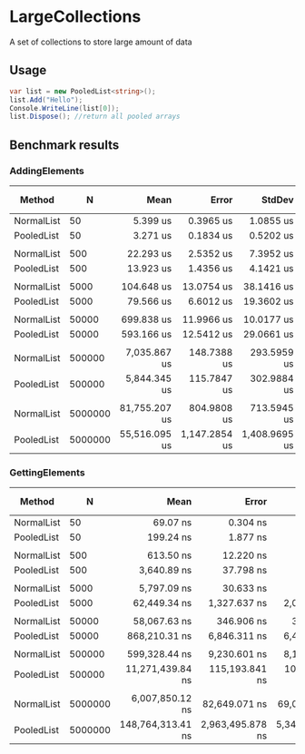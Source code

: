 # LargeCollections
A set of collections to store large amount of data

## Usage
```csharp
var list = new PooledList<string>();
list.Add("Hello");
Console.WriteLine(list[0]);
list.Dispose(); //return all pooled arrays
```

## Benchmark results

### AddingElements
|     Method |       N |          Mean |         Error |        StdDev | Ratio | RatioSD | Gen 0 | Gen 1 | Gen 2 |   Allocated |
|----------- |-------- |--------------:|--------------:|--------------:|------:|--------:|------:|------:|------:|------------:|
| NormalList |      50 |      5.399 us |     0.3965 us |     1.0855 us |  1.00 |    0.00 |     - |     - |     - |           - |
| PooledList |      50 |      3.271 us |     0.1834 us |     0.5202 us |  0.63 |    0.21 |     - |     - |     - |           - |
|            |         |               |               |               |       |         |       |       |       |             |
| NormalList |     500 |     22.293 us |     2.5352 us |     7.3952 us |  1.00 |    0.00 |     - |     - |     - |      8352 B |
| PooledList |     500 |     13.923 us |     1.4356 us |     4.1421 us |  0.70 |    0.33 |     - |     - |     - |           - |
|            |         |               |               |               |       |         |       |       |       |             |
| NormalList |    5000 |    104.648 us |    13.0754 us |    38.1416 us |  1.00 |    0.00 |     - |     - |     - |    131328 B |
| PooledList |    5000 |     79.566 us |     6.6012 us |    19.3602 us |  0.86 |    0.35 |     - |     - |     - |           - |
|            |         |               |               |               |       |         |       |       |       |             |
| NormalList |   50000 |    699.838 us |    11.9966 us |    10.0177 us |  1.00 |    0.00 |     - |     - |     - |   1048904 B |
| PooledList |   50000 |    593.166 us |    12.5412 us |    29.0661 us |  0.83 |    0.04 |     - |     - |     - |           - |
|            |         |               |               |               |       |         |       |       |       |             |
| NormalList |  500000 |  7,035.867 us |   148.7388 us |   293.5959 us |  1.00 |    0.00 |     - |     - |     - |   8389008 B |
| PooledList |  500000 |  5,844.345 us |   115.7847 us |   302.9884 us |  0.83 |    0.05 |     - |     - |     - |           - |
|            |         |               |               |               |       |         |       |       |       |             |
| NormalList | 5000000 | 81,755.207 us |   804.9808 us |   713.5945 us |  1.00 |    0.00 |     - |     - |     - | 134218224 B |
| PooledList | 5000000 | 55,516.095 us | 1,147.2854 us | 1,408.9695 us |  0.68 |    0.02 |     - |     - |     - |           - |

### GettingElements
|     Method |       N |              Mean |            Error |           StdDev | Ratio | RatioSD | Gen 0 | Gen 1 | Gen 2 | Allocated |
|----------- |-------- |------------------:|-----------------:|-----------------:|------:|--------:|------:|------:|------:|----------:|
| NormalList |      50 |          69.07 ns |         0.304 ns |         0.238 ns |  1.00 |    0.00 |     - |     - |     - |         - |
| PooledList |      50 |         199.24 ns |         1.877 ns |         1.756 ns |  2.88 |    0.02 |     - |     - |     - |         - |
|            |         |                   |                  |                  |       |         |       |       |       |           |
| NormalList |     500 |         613.50 ns |        12.220 ns |        17.912 ns |  1.00 |    0.00 |     - |     - |     - |         - |
| PooledList |     500 |       3,640.89 ns |        37.798 ns |        35.356 ns |  5.90 |    0.18 |     - |     - |     - |         - |
|            |         |                   |                  |                  |       |         |       |       |       |           |
| NormalList |    5000 |       5,797.09 ns |        30.633 ns |        27.156 ns |  1.00 |    0.00 |     - |     - |     - |         - |
| PooledList |    5000 |      62,449.34 ns |     1,327.637 ns |     2,066.971 ns | 11.01 |    0.44 |     - |     - |     - |         - |
|            |         |                   |                  |                  |       |         |       |       |       |           |
| NormalList |   50000 |      58,067.63 ns |       346.906 ns |       324.496 ns |  1.00 |    0.00 |     - |     - |     - |         - |
| PooledList |   50000 |     868,210.31 ns |     6,846.311 ns |     6,404.044 ns | 14.95 |    0.15 |     - |     - |     - |         - |
|            |         |                   |                  |                  |       |         |       |       |       |           |
| NormalList |  500000 |     599,328.44 ns |     9,230.601 ns |     8,182.687 ns |  1.00 |    0.00 |     - |     - |     - |         - |
| PooledList |  500000 |  11,271,439.84 ns |   115,193.841 ns |   107,752.390 ns | 18.82 |    0.37 |     - |     - |     - |         - |
|            |         |                   |                  |                  |       |         |       |       |       |           |
| NormalList | 5000000 |   6,007,850.12 ns |    82,649.071 ns |    69,015.717 ns |  1.00 |    0.00 |     - |     - |     - |         - |
| PooledList | 5000000 | 148,764,313.41 ns | 2,963,495.878 ns | 5,343,794.363 ns | 24.75 |    0.72 |     - |     - |     - |         - |    - |         - |
